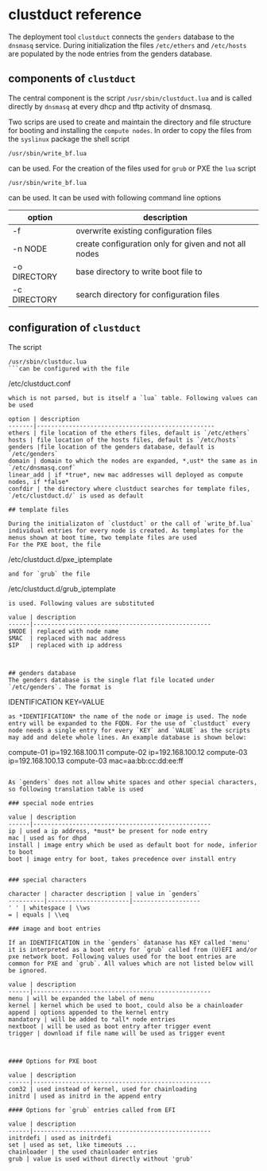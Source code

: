 # clustduct reference

The deployment tool `clustduct` connects the `genders` database to the `dnsmasq` service. During initialization the files `/etc/ethers` and `/etc/hosts` are populated by the node entries from the genders database.

## components of `clustduct`
The central component is the script 
`/usr/sbin/clustduct.lua`
and is called directly by `dnsmasq` at every dhcp and tftp activity of dnsmasq.

Two scrips are used to create and maintain the directory and file structure for booting and installing the `compute nodes`. In order to copy the files from the `syslinux` package the shell script
```
/usr/sbin/write_bf.lua
```
can be used. For the creation of the files used for `grub` or PXE the `lua` script
```
/usr/sbin/write_bf.lua
```
can be used. It can be used with following command line options

option | description
-------|--------------------------------------------------
-f     | overwrite existing configuration files
-n NODE| create configuration only for given and not all nodes
-o DIRECTORY| base directory to write boot file to
-c DIRECTORY| search directory for configuration files

## configuration of `clustduct`
The script 
```
/usr/sbin/clustduc.lua
```can be configured with the file
```
/etc/clustduct.conf
```
which is not parsed, but is itself a `lua` table. Following values can be used

option | description
-------|--------------------------------------------------
ethers | file location of the ethers files, default is `/etc/ethers`
hosts | file location of the hosts files, default is `/etc/hosts`
genders |file location of the genders database, default is `/etc/genders` 
domain | domain to which the nodes are expanded, *,ust* the same as in `/etc/dnsmasq.conf`
linear_add | if *true*, new mac addresses will deployed as compute nodes, if *false*
confdir | the directory where clustduct searches for template files, `/etc/clustduct.d/` is used as default

## template files

During the initializaton of `clustduct` or the call of `write_bf.lua` individual entries for every node is created. As templates for the menus shown at boot time, two template files are used
For the PXE boot, the file
```
/etc/clustduct.d/pxe_iptemplate
``` 
and for `grub` the file
```
/etc/clustduct.d/grub_iptemplate
```
is used. Following values are substituted

value | description
------|--------------------------------------------------
$NODE | replaced with node name
$MAC  | replaced with mac address
$IP   | replaced with ip address



## genders database
The genders database is the single flat file located under `/etc/genders`. The format is 
```
IDENTIFICATION KEY=VALUE
```
as *IDENTIFICATION* the name of the node or image is used. The node entry will be expanded to the FQDN. For the use of `clustduct` every node needs a single entry for every `KEY` and `VALUE` as the scripts may add and delete whole lines. An example database is shown below:

```
compute-01 ip=192.168.100.11
compute-02 ip=192.168.100.12
compute-03 ip=192.168.100.13
compute-03 mac=aa:bb:cc:dd:ee:ff
```

As `genders` does not allow white spaces and other special characters, so following translation table is used

### special node entries

value | description
------|--------------------------------------------------
ip | used a ip address, *must* be present for node entry
mac | used as for dhpd
install | image entry which be used as default boot for node, inferior to boot
boot | image entry for boot, takes precedence over install entry


### special characters

character | character description | value in `genders`
----------|-----------------------|-------------------
' ' | whitespace | \\ws
= | equals | \\eq

### image and boot entries

If an IDENTIFICATION in the `genders` datanase has KEY called 'menu' it is interpreted as a boot entry for `grub` called from (U)EFI and/or pxe network boot. Following values used for the boot entries are common for PXE and `grub`. All values which are not listed below will be ignored.

value | description
------|--------------------------------------------------
menu | will be expanded the label of menu
kernel | kernel which be used to boot, could also be a chainloader
append | options appended to the kernel entry
mandatory | will be added to *all* node entries
nextboot | will be used as boot entry after trigger event
trigger | download if file name will be used as trigger event



#### Options for PXE boot

value | description
------|--------------------------------------------------
com32 | used instead of kernel, used for chainloading
initrd | used as initrd in the append entry

#### Options for `grub` entries called from EFI

value | description
------|--------------------------------------------------
initrdefi | used as initrdefi
set | used as set, like timeouts ...
chainloader | the used chainloader entries
grub | value is used without directly without 'grub'

